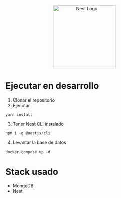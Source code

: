 <p align="center">
  <a href="http://nestjs.com/" target="blank"><img src="https://nestjs.com/img/logo-small.svg" width="200" alt="Nest Logo" /></a>
</p>

# Ejecutar en desarrollo 

1. Clonar el repositorio 
2. Ejecutar 
```
yarn install
```

3. Tener Nest CLI instalado 
```
npm i -g @nestjs/cli
```

4. Levantar la base de datos 
```
docker-compose up -d
```

# Stack usado 
* MongoDB
* Nest